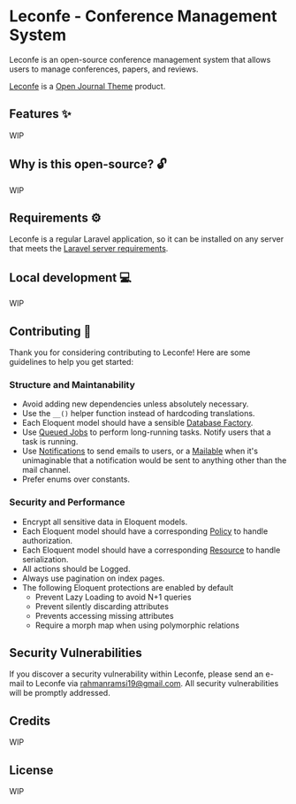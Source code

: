 # Leconfe - Conference Management System

Leconfe is an open-source conference management system that allows users to manage conferences, papers, and reviews.

[Leconfe](https://openjournaltheme.com) is a [Open Journal Theme](https://openjournalteam.com) product.

## Features ✨

WIP

## Why is this open-source? 🔓

WIP

## Requirements ⚙️

Leconfe is a regular Laravel application, so it can be installed on any server that meets the [Laravel server requirements](https://laravel.com/docs/10.x/deployment#server-requirements).

## Local development 💻

WIP

## Contributing 🤝

Thank you for considering contributing to Leconfe! Here are some guidelines to help you get started:

### Structure and Maintanability

-   Avoid adding new dependencies unless absolutely necessary.
-   Use the `__()` helper function instead of hardcoding translations.
-   Each Eloquent model should have a sensible [Database Factory](https://laravel.com/docs/10.x/database-testing#factories).
-   Use [Queued Jobs](https://laravel.com/docs/10.x/queues) to perform long-running tasks. Notify users that a task is running.
-   Use [Notifications](https://laravel.com/docs/10.x/notifications) to send emails to users, or a [Mailable](https://laravel.com/docs/10.x/mail) when it's unimaginable that a notification would be sent to anything other than the mail channel.
-   Prefer enums over constants.

### Security and Performance

-   Encrypt all sensitive data in Eloquent models.
-   Each Eloquent model should have a corresponding [Policy](https://laravel.com/docs/10.x/authorization#creating-policies) to handle authorization.
-   Each Eloquent model should have a corresponding [Resource](https://laravel.com/docs/10.x/eloquent-resources) to handle serialization.
-   All actions should be Logged.
-   Always use pagination on index pages.
-   The following Eloquent protections are enabled by default
    -   Prevent Lazy Loading to avoid N+1 queries
    -   Prevent silently discarding attributes
    -   Prevents accessing missing attributes
    -   Require a morph map when using polymorphic relations

## Security Vulnerabilities

If you discover a security vulnerability within Leconfe, please send an e-mail to Leconfe via [rahmanramsi19@gmail.com](mailto:rahmanramsi19@gmail.com). All security vulnerabilities will be promptly addressed.

## Credits

WIP

## License

WIP
